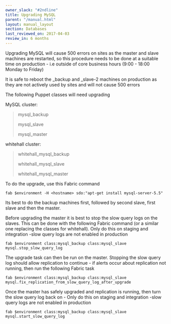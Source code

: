 ```yaml
---
owner_slack: "#2ndline"
title: Upgrading MySQL
parent: "/manual.html"
layout: manual_layout
section: Databases
last_reviewed_on: 2017-04-03
review_in: 6 months
---
```


Upgrading MySQL will cause 500 errors on sites as the master and slave
machines are restarted, so this procedure needs to be done at a suitable
time on production - i.e outside of core business hours (9:00 - 18:00
Monday to Friday)

It is safe to reboot the \_backup and \_slave-2 machines on production
as they are not actively used by sites and will not cause 500 errors

The following Puppet classes will need upgrading

MySQL cluster:

> mysql\_backup
>
> mysql\_slave
>
> mysql\_master

whitehall cluster:

> whitehall\_mysql\_backup
>
> whitehall\_mysql\_slave
>
> whitehall\_mysql\_master

To do the upgrade, use this Fabric command

`fab $environment -H <hostname> sdo:"apt-get install mysql-server-5.5"`

Its best to do the backup machines first, followed by second slave,
first slave and then the master.

Before upgrading the master it is best to stop the slow query logs on
the slaves. This can be done with the following Fabric command (or a
similar one replacing the classes for whitehall). Only do this on
staging and integration -slow query logs are not enabled in production

`fab $environment class:mysql_backup class:mysql_slave mysql.stop_slow_query_log`

The upgrade task can then be run on the master. Stopping the slow query
log should allow replication to continue - if alerts occur about
replication not running, then run the following Fabric task

`fab $environment class:mysql_backup class:mysql_slave mysql.fix_replication_from_slow_query_log_after_upgrade`

Once the master has safely upgraded and replication is running, then
turn the slow query log back on - Only do this on staging and
integration -slow query logs are not enabled in production

`fab $environment class:mysql_backup class:mysql_slave mysql.start_slow_query_log`
